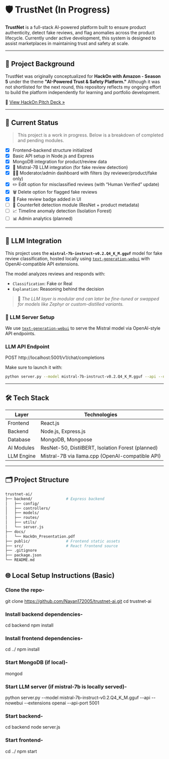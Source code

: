 # 🛡️ TrustNet (In Progress)

**TrustNet** is a full-stack AI-powered platform built to ensure product authenticity, detect fake reviews, and flag anomalies across the product lifecycle. Currently under active development, this system is designed to assist marketplaces in maintaining trust and safety at scale.

---

## 🧠 Project Background

TrustNet was originally conceptualized for **HackOn with Amazon - Season 5** under the theme **"AI-Powered Trust & Safety Platform."** Although it was not shortlisted for the next round, this repository reflects my ongoing effort to build the platform independently for learning and portfolio development.

📎 [View HackOn Pitch Deck »](./docs/HackOn_Presentation.pdf)

---

## 🚧 Current Status

> This project is a work in progress. Below is a breakdown of completed and pending modules.

- [x] Frontend–backend structure initialized
- [x] Basic API setup in Node.js and Express
- [x] MongoDB integration for product/review data
- [x] 🔗 Mistral-7B LLM integration (for fake review detection)
- [x] 🧑‍💻 Moderator/admin dashboard with filters (by reviewer/product/fake only)
- [x] ✏️ Edit option for misclassified reviews (with “Human Verified” update)
- [x] 🗑️ Delete option for flagged fake reviews
- [x] 🔖 Fake review badge added in UI
- [ ] 🧠 Counterfeit detection module (ResNet + product metadata)
- [ ] 📈 Timeline anomaly detection (Isolation Forest)
- [ ] 📊 Admin analytics (planned)

---

## 🤖 LLM Integration

This project uses the **`mistral-7b-instruct-v0.2.Q4_K_M.gguf`** model for fake review classification, hosted locally using [`text-generation-webui`](https://github.com/oobabooga/text-generation-webui) with OpenAI-compatible API extensions.

The model analyzes reviews and responds with:
- `Classification`: Fake or Real  
- `Explanation`: Reasoning behind the decision

> 🔧 *The LLM layer is modular and can later be fine-tuned or swapped for models like Zephyr or custom-distilled variants.*

### 🔌 LLM Server Setup

We use [`text-generation-webui`](https://github.com/oobabooga/text-generation-webui) to serve the Mistral model via OpenAI-style API endpoints.

### LLM API Endpoint
POST http://localhost:5001/v1/chat/completions

Make sure to launch it with:
```bash
python server.py --model mistral-7b-instruct-v0.2.Q4_K_M.gguf --api --nowebui --extensions openai --api-port 5001
```

---

## 🛠️ Tech Stack

| Layer        | Technologies                                     |
|--------------|--------------------------------------------------|
| Frontend     | React.js                                         |
| Backend      | Node.js, Express.js                              |
| Database     | MongoDB, Mongoose                                |
| AI Modules   | ResNet-50, DistilBERT, Isolation Forest (planned)|
| LLM Engine   | Mistral-7B via llama.cpp (OpenAI-compatible API) |

---

## 🗂️ Project Structure

```bash
trustnet-ai/
├── backend/               # Express backend
│   ├── config/
│   ├── controllers/
│   ├── models/
│   ├── routes/
│   ├── utils/
│   └── server.js
├── docs/ 
│   └── HackOn_Presentation.pdf
├── public/                # Frontend static assets
├── src/                   # React frontend source
├── .gitignore
├── package.json
└── README.md
```

## 🌐 Local Setup Instructions (Basic)

### Clone the repo-
git clone https://github.com/Nayan172005/trustnet-ai.git
cd trustnet-ai

### Install backend dependencies-
cd backend
npm install

### Install frontend dependencies-
cd ../
npm install

### Start MongoDB (if local)-
mongod

### Start LLM server (if mistral-7b is locally served)-
python server.py --model mistral-7b-instruct-v0.2.Q4_K_M.gguf --api --nowebui --extensions openai --api-port 5001

### Start backend-
cd backend
node server.js

### Start frontend-
cd ../
npm start

